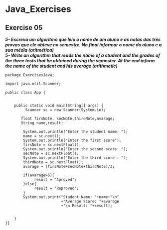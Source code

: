 # Java_Exercises
## Exercise 05
***5- Escreva um algoritmo que leia o nome de um aluno e as notas das três provas que ele obteve no semestre. No final informar o nome do aluno e a sua média (aritmética)***<br>
***5- Write an algorithm that reads the name of a student and the grades of the three tests that he obtained during the semester. At the end inform the name of the student and his average (arithmetic)***
``` 
package ExercisesJava;

import java.util.Scanner;

public class App {
    

    public static void main(String[] args) {
         Scanner sc = new Scanner(System.in);
        
       float firsNote, secNote,thirdNote,avarage;
       String name,result;
        
        System.out.println("Enter the student name: ");
        name = sc.next();
        System.out.println("Enter the first score");
        firsNote = sc.nextFloat();
        System.out.println("Enter the second score: ");
        secNote = sc.nextFloat();
        System.out.println("Enter the third score : ");
        thirdNote = sc.nextFloat();
        avarage = (firsNote+secNote+thirdNote)/3;
        
        if(avarage>6){
             result = "Aproved";
        }else{
             result = "Reproved";
        }      
        System.out.print("Student Name: "+name+"\n"
                         +"Average Score: "+avarage
                         +"\n Result: "+result);
        
        
    }
}}

```
